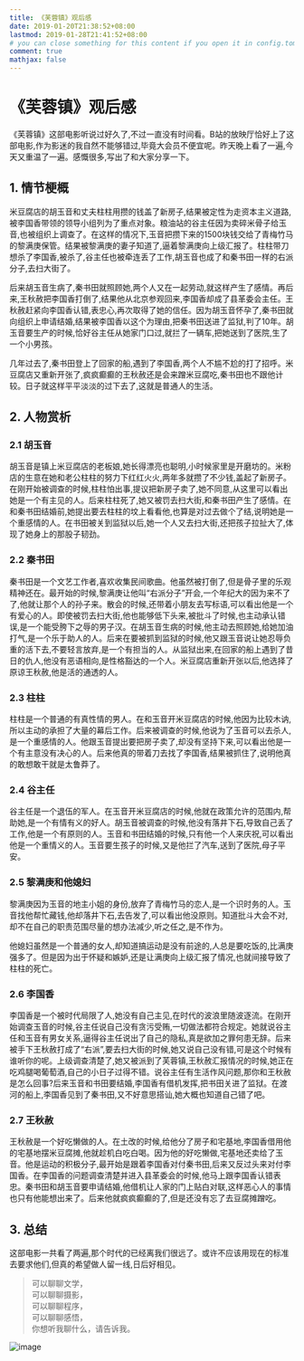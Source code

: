 ```yaml
---
title: 《芙蓉镇》观后感
date: 2019-01-20T21:38:52+08:00
lastmod: 2019-01-28T21:41:52+08:00
# you can close something for this content if you open it in config.toml.
comment: true
mathjax: false
---
```


# 《芙蓉镇》观后感

《芙蓉镇》这部电影听说过好久了,不过一直没有时间看。B站的放映厅恰好上了这部电影,作为影迷的我自然不能够错过,毕竟大会员不便宜呢。昨天晚上看了一遍,今天又重温了一遍。感慨很多,写出了和大家分享一下。

## 1. 情节梗概

米豆腐店的胡玉音和丈夫柱柱用攒的钱盖了新房子,结果被定性为走资本主义道路,被李国香带领的领导小组列为了重点对象。粮油站的谷主任因为卖碎米骨子给玉音,也被组织上调查了。在这样的情况下,玉音把攒下来的1500块钱交给了青梅竹马的黎满庚保管。结果被黎满庚的妻子知道了,逼着黎满庚向上级汇报了。柱柱带刀想杀了李国香,被杀了,谷主任也被牵连丢了工作,胡玉音也成了和秦书田一样的右派分子,去扫大街了。

后来胡玉音生病了,秦书田就照顾她,两个人又在一起劳动,就这样产生了感情。再后来,王秋赦把李国香打倒了,结果他从北京参观回来,李国香却成了县革委会主任。王秋赦赶紧向李国香认错,表忠心,再次取得了她的信任。因为胡玉音怀孕了,秦书田就向组织上申请结婚,结果被李国香以这个为理由,把秦书田送进了监狱,判了10年。胡玉音要生产的时候,恰好谷主任从她家门口过,就拦了一辆车,把她送到了医院,生了一个小男孩。

几年过去了,秦书田登上了回家的船,遇到了李国香,两个人不尴不尬的打了招呼。米豆腐店又重新开张了,疯疯癫癫的王秋赦还是会来蹭米豆腐吃,秦书田也不跟他计较。日子就这样平平淡淡的过下去了,这就是普通人的生活。

## 2. 人物赏析

### 2.1 胡玉音

胡玉音是镇上米豆腐店的老板娘,她长得漂亮也聪明,小时候家里是开磨坊的。米粉店的生意在她和老公柱柱的努力下红红火火,两年多就攒了不少钱,盖起了新房子。在刚开始被调查的时候,柱柱怕出事,提议把新房子卖了,她不同意,从这里可以看出她是一个有主见的人。后来柱柱死了,她又被罚去扫大街,和秦书田产生了感情。在和秦书田结婚前,她提出要去柱柱的坟上看看他,也算是对过去做个了结,说明她是一个重感情的人。在书田被关到监狱以后,她一个人又去扫大街,还把孩子拉扯大了,体现了她身上的那股子韧劲。

### 2.2 秦书田

秦书田是一个文艺工作者,喜欢收集民间歌曲。他虽然被打倒了,但是骨子里的乐观精神还在。最开始的时候,黎满庚让他叫“右派分子”开会,一个年纪大的因为来不了了,他就让那个人的孙子来。散会的时候,还带着小朋友去写标语,可以看出他是一个有爱心的人。即使被罚去扫大街,他也能够低下头来,被批斗了时候,也主动承认错误,是一个能受胯下之辱的男子汉。在胡玉音生病的时候,他主动去照顾她,给她加油打气,是一个乐于助人的人。后来在要被抓到监狱的时候,他又跟玉音说让她忍辱负重的活下去,不要轻言放弃,是一个有担当的人。从监狱出来,在回家的船上遇到了昔日的仇人,他没有恶语相向,是性格豁达的一个人。米豆腐店重新开张以后,他选择了原谅王秋赦,他是活的通透的人。

### 2.3 柱柱

柱柱是一个普通的有真性情的男人。在和玉音开米豆腐店的时候,他因为比较木讷,所以主动的承担了大量的幕后工作。后来被调查的时候,他说为了玉音可以去杀人,是一个重感情的人。他跟玉音提出要把房子卖了,却没有坚持下来,可以看出他是一个有主意没有决心的人。后来他真的带着刀去找了李国香,结果被抓住了,说明他真的敢想敢干就是太鲁莽了。

### 2.4 谷主任

谷主任是一个退伍的军人。在玉音开米豆腐店的时候,他就在政策允许的范围内,帮助她,是一个有情有义的好人。胡玉音被调查的时候,他没有落井下石,导致自己丢了工作,他是一个有原则的人。玉音和书田结婚的时候,只有他一个人来庆祝,可以看出他是一个重情义的人。玉音要生孩子的时候,又是他拦了汽车,送到了医院,母子平安。

### 2.5 黎满庚和他媳妇

黎满庚因为玉音的地主小姐的身份,放弃了青梅竹马的恋人,是一个识时务的人。玉音找他帮忙藏钱,他却落井下石,去告发了,可以看出他没原则。知道批斗大会不对,却不在自己的职责范围尽量的想办法减少,听之任之,是不作为。

他媳妇虽然是一个普通的女人,却知道搞运动是没有前途的,人总是要吃饭的,比满庚强多了。但是因为出于怀疑和嫉妒,还是让满庚向上级汇报了情况,也就间接导致了柱柱的死亡。

### 2.6 李国香

李国香是一个被时代局限了人,她没有自己主见,在时代的波浪里随波逐流。在刚开始调查玉音的时候,谷主任说自己没有贪污受贿,一切做法都符合规定。她就说谷主任和玉音有男女关系,逼得谷主任说出了自己的隐私,真是欲加之罪何患无辞。后来被手下王秋赦打成了“右派”,要去扫大街的时候,她又说自己没有错,可是这个时候有谁听你的呢。上级调查清楚了,她又被派到了芙蓉镇,王秋赦汇报情况的时候,她正在吃鸡腿喝葡萄酒,自己的小日子过得不错。说谷主任有生活作风问题,那你和王秋赦是怎么回事?后来玉音和书田要结婚,李国香有借机发挥,把书田关进了监狱。在渡河的船上,李国香见到了秦书田,又不好意思搭讪,她大概也知道自己错了吧。

### 2.7 王秋赦

王秋赦是一个好吃懒做的人。在土改的时候,给他分了房子和宅基地,李国香借用他的宅基地摆米豆腐摊,他就趁机白吃白喝。因为他的好吃懒做,宅基地还卖给了玉音。他是运动的积极分子,最开始是跟着李国香对付秦书田,后来又反过头来对付李国香。在李国香的问题调查清楚并进入县革委会的时候,他马上跟李国香认错表忠。秦书田和胡玉音要申请结婚,他借机让人家的门上贴白对联,这样恶心人的事情也只有他能想出来了。后来他就疯疯癫癫的了,但是还没有忘了去豆腐摊蹭吃。


## 3. 总结

这部电影一共看了两遍,那个时代的已经离我们很远了。或许不应该用现在的标准去要求他们,但真的希望做人留一线,日后好相见。


> 可以聊聊文学，   
> 可以聊聊摄影，   
> 可以聊聊程序，   
> 可以聊聊感悟，   
> 你想听我聊什么，请告诉我。

![image](https://mmbiz.qpic.cn/mmbiz_jpg/IDHaWiaS8DJpDWaY4ZNTpQR4riciaVTEqPkpwGNwbmUxHUjv8licNxNlD9IEia7rCb8KYibdRWCiamYGRfetNW1CyqWTQ/0?wx_fmt=jpeg)